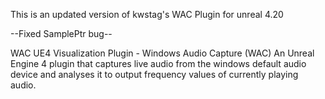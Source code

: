 This is an updated version of kwstag's WAC Plugin for unreal 4.20

--Fixed SamplePtr bug--


WAC UE4 Visualization Plugin - Windows Audio Capture (WAC)
An Unreal Engine 4 plugin that captures live audio from the windows default audio device and analyses it to output frequency values of currently playing audio.
